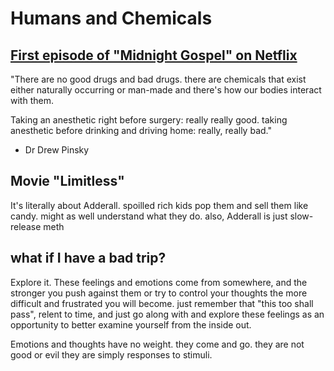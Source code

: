 # Humans and Chemicals

## [First episode of "Midnight Gospel" on Netflix](https://www.netflix.com/title/80987903)

"There are no good drugs and bad drugs. there are chemicals that exist either naturally occurring or man-made and there's how our bodies interact with them.

Taking an anesthetic right before surgery: really really good. taking anesthetic before drinking and driving home: really, really bad."
- Dr Drew Pinsky 

## Movie "Limitless"
It's literally about Adderall. spoilled rich kids pop them and sell them like candy. might as well understand what they do. 
also, Adderall is just slow-release meth

## what if I have a bad trip?
Explore it. These feelings and emotions come from somewhere, and the stronger you push against them or try to control your thoughts the more difficult and frustrated you will become. just remember that "this too shall pass", relent to time, and just go along with and explore these feelings as an opportunity to better examine yourself from the inside out. 

Emotions and thoughts have no weight. they come and go. they are not good or evil they are simply responses to stimuli.
